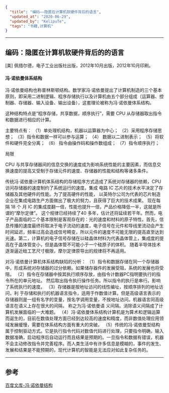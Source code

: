 ```json
{
  "title": "编码——隐匿在计算机软硬件背后的语言",
  "updated_at": "2020-06-29",
  "updated_by": "KelipuTe",
  "tags": "书籍,计算机"
}
```

---

## 编码：隐匿在计算机软硬件背后的的语言

[美] 佩措尔德，电子工业出版社出版，2012年10月出版，2012年10月印刷。

#### 冯·诺依曼体系结构

冯·诺依曼结构也称普林斯顿结构。数学家冯·诺依曼提出了计算机制造的三个基本原则，即采用二进制逻辑、程序存储执行以及计算机由五个部分组成（运算器、控制器、存储器、输入设备、输出设备），这套理论被称为冯·诺依曼体系结构。

这种结构特点是“程序存储，共享数据，顺序执行”，需要 CPU 从存储器取出指令和数据进行相应的计算。

主要特点有：
（1）单处理机结构，机器以运算器为中心；
（2）采用程序存储思想；
（3）指令和数据一样可以参与运算；
（4） 数据以二进制表示；
（5）将软件和硬件完全分离；
（6） 指令由操作码和操作数组成；
（7）指令顺序执行；

局限

CPU 与共享存储器间的信息交换的速度成为影响系统性能的主要因素，而信息交换速度的提高又受制于存储元件的速度、存储器的性能和结构等诸多条件。

传统冯·诺依曼计算机体系结构的存储程序方式造成了系统对存储器的依赖，CPU 访问存储器的速度制约了系统运行的速度。集成 电路 IC 芯片的技术水平决定了存储器及其他硬件的性能。为了提高硬件的性能， 以英特尔公司为代表的芯片制造企业在集成电路生产方面做出了极大的努力，且获得了巨大的技术成果。 现在每隔 18 个 月 IC 的集成度翻一倍，性能也提升一倍，产品价格降低一半，这就是所谓的“摩尔定律”。 这个规律已经持续了40 多年，估计还将延续若干年。然而，电子产品面临的二个基本限制是客观存在的：光的速度和材料的原子特性。首先，信息传播的速度最终将取决于电子流动的速度，电子信号在元件和导线里流动会产生时间延迟，频率过高会造成信号畸变，所以元件的速度不可能无限的提高直至达到光速。第二，计算机的电子信号存储在以硅晶体材料为代表晶体管上，集成度的提高在于晶体管变小，但是晶体管不可能小于一个硅原子的体积。 随着半导体技术逐渐逼近硅工艺尺寸极限，摩尔定律原导出的规律将不再适用。

对冯·诺依曼计算机体系结构缺陷的分析：
（1）指令和数据存储在同一个存储器中，形成系统对存储器的过分依赖。如果储存器件的发展受阻，系统的发展也将受阻。
（2）指令在存储器中按其执行顺序存放，由指令计数器PC指明要执行的指令所在的单元地址。 然后取出指令执行操作任务。所以指令的执行是串行。影响了系统执行的速度。
（3）存储器是按地址访问的线性编址，按顺序排列的地址访问，利 于存储和执行的机器语言指令，适用于作数值计算。但是高级语言表示的存储器则是一组有名字的变量，按名字调用变量，不按地址访问。机器语言同高级语言在语义上存在很大的间隔， 称之为冯·诺依曼语 义间隔。消除语义间隔成了计算机发展面临的一大难题。
（4）冯·诺依曼体系结构计算机是为算术和逻辑运算而诞生的，目前在数值处理方面已经到达较高的速度和精度，而非数值处理应用领域发展缓慢，需要在体系结构方面有重大的突破。
（5）传统的冯·诺依曼型结构属于控制驱动方式。它是执行指令代码对数值代码进行处理，只要指令明确，输入数据准确，启动程序后自动运行而且结果是预期的。一旦指令和数据有错误，机器不会主动修改指令并完善程序。而人类生活中有许多信息是模糊的，事件的发生、发展和结果是不能预期的，现代计算机的智能是无法应对如此复杂任务的。

---

## 参考

[百度文库-冯·诺依曼结构](https://baike.baidu.com/item/%E5%86%AF%C2%B7%E8%AF%BA%E4%BE%9D%E6%9B%BC%E7%BB%93%E6%9E%84/9536784?fr=aladdin)